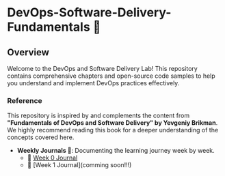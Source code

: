 # DevOps-Software-Delivery-Fundamentals 🚀
## Overview
Welcome to the DevOps and Software Delivery Lab! This repository contains comprehensive chapters and open-source code samples to help you understand and implement DevOps practices effectively.

### Reference

This repository is inspired by and complements the content from **"Fundamentals of DevOps and Software Delivery" by Yevgeniy Brikman**. We highly recommend reading this book for a deeper understanding of the concepts covered here.

- **Weekly Journals 📔**: Documenting the learning journey week by week.
  - 📅 [Week 0 Journal](/journal/week0.md)
  - 📅 [Week 1 Journal](comming soon!!!)


